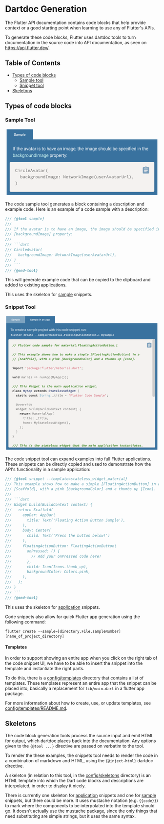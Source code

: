 # Dartdoc Generation

The Flutter API documentation contains code blocks that help provide
context or a good starting point when learning to use any of Flutter's APIs.

To generate these code blocks, Flutter uses dartdoc tools to turn documentation
in the source code into API documentation, as seen on https://api.flutter.dev/.

## Table of Contents

- [Types of code blocks](#types-of-code-blocks)
  - [Sample tool](#sample-tool)
  - [Snippet tool](#snippet-tool)
- [Skeletons](#skeletons)

## Types of code blocks

### Sample Tool

![Code sample image](assets/code_sample.png)

The code sample tool generates a block containing a description and example
code. Here is an example of a code sample with a description:

```dart
/// {@tool sample}
///
/// If the avatar is to have an image, the image should be specified in the
/// [backgroundImage] property:
///
/// ```dart
/// CircleAvatar(
///   backgroundImage: NetworkImage(userAvatarUrl),
/// )
/// ```
/// {@end-tool}
```

This will generate example code that can be copied to the clipboard and added
to existing applications.

This uses the skeleton for [sample](config/skeletons/sample.html) snippets.

### Snippet Tool

![Code snippet image](assets/code_snippet.png)

The code snippet tool can expand examples into full Flutter applications.
These snippets can be directly copied and used to demonstrate how
the API's functionality in a sample application:

```dart
/// {@tool snippet --template=stateless_widget_material}
/// This example shows how to make a simple [FloatingActionButton] in a
/// [Scaffold], with a pink [backgroundColor] and a thumbs up [Icon].
///
/// ```dart
/// Widget build(BuildContext context) {
///   return Scaffold(
///     appBar: AppBar(
///       title: Text('Floating Action Button Sample'),
///     ),
///     body: Center(
///       child: Text('Press the button below!')
///     ),
///     floatingActionButton: FloatingActionButton(
///       onPressed: () {
///         // Add your onPressed code here!
///       },
///       child: Icon(Icons.thumb_up),
///       backgroundColor: Colors.pink,
///     ),
///   );
/// }
/// ```
/// {@end-tool}
```

This uses the skeleton for [application](config/skeletons/application.html)
snippets.

Code snippets also allow for quick Flutter app generation using the following command:

```
flutter create --sample=[directory.File.sampleNumber] [name_of_project_directory]
```

#### Templates

In order to support showing an entire app when you click on the right tab of
the code snippet UI, we have to be able to insert the snippet into the template
and instantiate the right parts.

To do this, there is a [config/templates](config/templates) directory that
contains a list of templates. These templates represent an entire app that the
snippet can be placed into, basically a replacement for `lib/main.dart` in a
flutter app package.

For more information about how to create, use, or update templates, see
[config/templates/README.md](config/templates/README.md).

## Skeletons

The code block generation tools process the source input and emit HTML for output,
which dartdoc places back into the documentation. Any options given to the
 `{@tool ...}` directive are passed on verbatim to the tool.

To render the these examples, the snippets tool needs to render the code in a
combination of markdown and HTML, using the `{@inject-html}` dartdoc directive.

A skeleton (in relation to this tool, in the [config/skeletons](config/skeletons)
directory) is an HTML template into which the Dart code blocks and descriptions
are interpolated, in order to display it nicely.

There is currently one skeleton for
[application](config/skeletons/application.html) snippets and one for
[sample](config/skeletons/sample.html)
snippets, but there could be more. It uses mustache notation (e.g. `{{code}}`)
to mark where the components to be interpolated into the template should go.
It doesn't actually use the mustache package, since the only things that need
substituting are simple strings, but it uses the same syntax.
